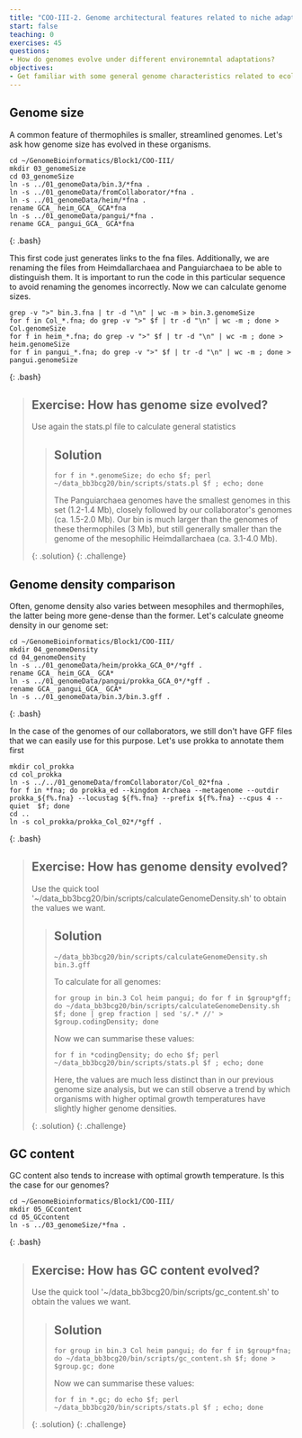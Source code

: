```yaml
---
title: "COO-III-2. Genome architectural features related to niche adaptation"
start: false
teaching: 0
exercises: 45
questions:
- How do genomes evolve under different environemntal adaptations?
objectives:
- Get familiar with some general genome characteristics related to ecological adaptation
---
```


## Genome size

A common feature of thermophiles is smaller, streamlined genomes. Let's ask how genome size has evolved in these organisms.

~~~
cd ~/GenomeBioinformatics/Block1/COO-III/
mkdir 03_genomeSize
cd 03_genomeSize
ln -s ../01_genomeData/bin.3/*fna .
ln -s ../01_genomeData/fromCollaborator/*fna .
ln -s ../01_genomeData/heim/*fna .
rename GCA_ heim_GCA_ GCA*fna
ln -s ../01_genomeData/pangui/*fna .
rename GCA_ pangui_GCA_ GCA*fna
~~~
{: .bash}

This first code just generates links to the fna files. Additionally, we are renaming the files from Heimdallarchaea and 
Panguiarchaea to be able to distinguish them. It is important to run the code in this particular sequence to avoid renaming the
genomes incorrectly. Now we can calculate genome sizes.

~~~
grep -v ">" bin.3.fna | tr -d "\n" | wc -m > bin.3.genomeSize
for f in Col_*.fna; do grep -v ">" $f | tr -d "\n" | wc -m ; done > Col.genomeSize
for f in heim_*.fna; do grep -v ">" $f | tr -d "\n" | wc -m ; done > heim.genomeSize
for f in pangui_*.fna; do grep -v ">" $f | tr -d "\n" | wc -m ; done > pangui.genomeSize
~~~
{: .bash}

> ## Exercise: How has genome size evolved?
>
> Use again the stats.pl file to calculate general statistics
>
>> ## Solution
>>
>> `for f in *.genomeSize; do echo $f; perl ~/data_bb3bcg20/bin/scripts/stats.pl $f ; echo; done`
>>
>> The Panguiarchaea genomes have the smallest genomes in this set (1.2-1.4 Mb), closely followed by our collaborator's genomes
>> (ca. 1.5-2.0 Mb). Our bin is much larger than the genomes of these thermophiles (3 Mb), but still generally smaller than
>> the genome of the mesophilic Heimdallarchaea (ca. 3.1-4.0 Mb).
>> 
> {: .solution}
{: .challenge}


## Genome density comparison

Often, genome density also varies between mesophiles and thermophiles, the latter being more gene-dense than the former. Let's
calculate gneome density in our genome set:
~~~
cd ~/GenomeBioinformatics/Block1/COO-III/
mkdir 04_genomeDensity
cd 04_genomeDensity
ln -s ../01_genomeData/heim/prokka_GCA_0*/*gff .
rename GCA_ heim_GCA_ GCA*
ln -s ../01_genomeData/pangui/prokka_GCA_0*/*gff .
rename GCA_ pangui_GCA_ GCA*
ln -s ../01_genomeData/bin.3/bin.3.gff .
~~~
{: .bash}

In the case of the genomes of our collaborators, we still don't have GFF files that we can easily use for this purpose. Let's use
prokka to annotate them first
~~~
mkdir col_prokka
cd col_prokka
ln -s ../../01_genomeData/fromCollaborator/Col_02*fna .
for f in *fna; do prokka_ed --kingdom Archaea --metagenome --outdir prokka_${f%.fna} --locustag ${f%.fna} --prefix ${f%.fna} --cpus 4 --quiet  $f; done
cd ..
ln -s col_prokka/prokka_Col_02*/*gff .
~~~
{: .bash}


> ## Exercise: How has genome density evolved?
>
> Use the quick tool '~/data_bb3bcg20/bin/scripts/calculateGenomeDensity.sh' to obtain the values we want.
>
>> ## Solution
>>
>> `~/data_bb3bcg20/bin/scripts/calculateGenomeDensity.sh bin.3.gff`
>>
>> To calculate for all genomes:
>>
>> `for group in bin.3 Col heim pangui; do for f in $group*gff; do ~/data_bb3bcg20/bin/scripts/calculateGenomeDensity.sh $f; done | grep fraction | sed 's/.* //' > $group.codingDensity; done`
>>
>> Now we can summarise these values:
>>
>> `for f in *codingDensity; do echo $f; perl ~/data_bb3bcg20/bin/scripts/stats.pl $f ; echo; done`
>> 
>> Here, the values are much less distinct than in our previous genome size analysis, but we can still observe a trend by which
>> organisms with higher optimal growth temperatures have slightly higher genome densities.
>> 
> {: .solution}
{: .challenge}


## GC content

GC content also tends to increase with optimal growth temperature. Is this the case for our genomes?

~~~
cd ~/GenomeBioinformatics/Block1/COO-III/
mkdir 05_GCcontent
cd 05_GCcontent
ln -s ../03_genomeSize/*fna .
~~~
{: .bash}


> ## Exercise: How has GC content evolved?
>
> Use the quick tool '~/data_bb3bcg20/bin/scripts/gc_content.sh' to obtain the values we want.
>
>> ## Solution
>>
>>
>> `for group in bin.3 Col heim pangui; do for f in $group*fna; do ~/data_bb3bcg20/bin/scripts/gc_content.sh $f; done > $group.gc; done`
>>
>> Now we can summarise these values:
>>
>> `for f in *.gc; do echo $f; perl ~/data_bb3bcg20/bin/scripts/stats.pl $f ; echo; done`
>> 
>> 
> {: .solution}
{: .challenge}


